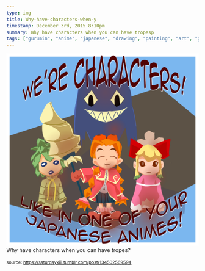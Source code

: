 ```yaml
---
type: img
title: Why-have-characters-when-y
timestamp: December 3rd, 2015 8:10pm
summary: Why have characters when you can have tropesp 
tags: ["gurumin", "anime", "japanese", "drawing", "painting", "art", "game"]
---
```

<img src="../media/134502569594.png"/>
                                                                                          <div class="caption">
Why have characters when you can have tropes?
 
                                    
                
                
                
                
                                
<small>source: https://saturdayxiii.tumblr.com/post/134502569594</small>